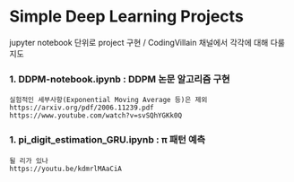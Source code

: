 # Simple Deep Learning Projects
jupyter notebook 단위로 project 구현 / CodingVillain 채널에서 각각에 대해 다룰지도
 
 
### 1. DDPM-notebook.ipynb : DDPM 논문 알고리즘 구현
    실험적인 세부사항(Exponential Moving Average 등)은 제외
    https://arxiv.org/pdf/2006.11239.pdf
    https://www.youtube.com/watch?v=svSQhYGKk0Q

### 1. pi_digit_estimation_GRU.ipynb : π 패턴 예측
    될 리가 있나
    https://youtu.be/kdmrlMAaCiA
